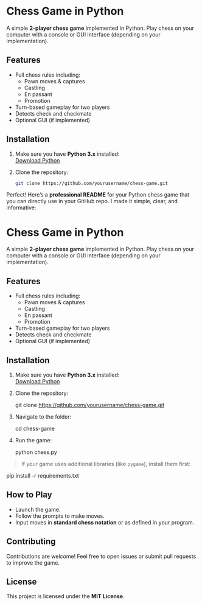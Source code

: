 # Chess Game in Python

A simple **2-player chess game** implemented in Python. Play chess on your computer with a console or GUI interface (depending on your implementation).

## Features

- Full chess rules including:
  - Pawn moves & captures
  - Castling
  - En passant
  - Promotion
- Turn-based gameplay for two players
- Detects check and checkmate
- Optional GUI (if implemented)

## Installation

1. Make sure you have **Python 3.x** installed:  
   [Download Python](https://www.python.org/downloads/)

2. Clone the repository:
   ```bash
   git clone https://github.com/yourusername/chess-game.git
Perfect! Here’s a **professional README** for your Python chess game that you can directly use in your GitHub repo. I made it simple, clear, and informative:


# Chess Game in Python

A simple **2-player chess game** implemented in Python. Play chess on your computer with a console or GUI interface (depending on your implementation).

## Features

- Full chess rules including:
  - Pawn moves & captures
  - Castling
  - En passant
  - Promotion
- Turn-based gameplay for two players
- Detects check and checkmate
- Optional GUI (if implemented)

## Installation

1. Make sure you have **Python 3.x** installed:  
   [Download Python](https://www.python.org/downloads/)

2. Clone the repository:
  
   git clone https://github.com/yourusername/chess-game.git


3. Navigate to the folder:

   
   cd chess-game
   

4. Run the game:

   
   python chess.py
   

> If your game uses additional libraries (like `pygame`), install them first:


pip install -r requirements.txt


## How to Play

* Launch the game.
* Follow the prompts to make moves.
* Input moves in **standard chess notation** or as defined in your program.

## Contributing

Contributions are welcome!
Feel free to open issues or submit pull requests to improve the game.

## License

This project is licensed under the **MIT License**.
